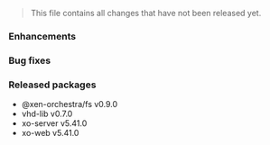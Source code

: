 > This file contains all changes that have not been released yet.

### Enhancements

### Bug fixes

### Released packages

- @xen-orchestra/fs v0.9.0
- vhd-lib v0.7.0
- xo-server v5.41.0
- xo-web v5.41.0
